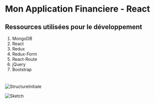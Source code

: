 # Mon Application Financiere - React

## Ressources utilisées pour le développement

1. MongoDB
2. React
3. Redux
4. Redux-Form
5. React-Route
6. jQuery
7. Bootstrap

#

![StructureInitiale](../master/img/StructureInitiale.PNG)

![Sketch](../master/img/Sketch.PNG)